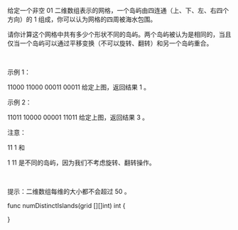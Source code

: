 给定一个非空 01 二维数组表示的网格，一个岛屿由四连通（上、下、左、右四个方向）的 1 组成，你可以认为网格的四周被海水包围。

请你计算这个网格中共有多少个形状不同的岛屿。两个岛屿被认为是相同的，当且仅当一个岛屿可以通过平移变换（不可以旋转、翻转）和另一个岛屿重合。

 

示例 1：

11000
11000
00011
00011
给定上图，返回结果 1 。

示例 2：

11011
10000
00001
11011
给定上图，返回结果 3 。

注意：

11
1
和

 1
11
是不同的岛屿，因为我们不考虑旋转、翻转操作。

 

提示：二维数组每维的大小都不会超过 50 。


func numDistinctIslands(grid [][]int) int {

}